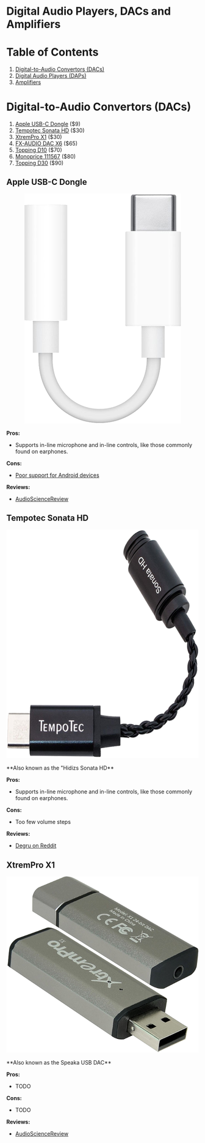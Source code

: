 # Digital Audio Players, DACs and Amplifiers

# Table of Contents
1. [Digital-to-Audio Convertors (DACs)](#digital-to-audio-convertors-(dacs))
2. [Digital Audio Players (DAPs)](#digital-audio-players)
3. [Amplifiers](#amplifiers)

# Digital-to-Audio Convertors (DACs)
1. [Apple USB-C Dongle](#apple-usb-c-dongle) ($9)
2. [Tempotec Sonata HD](#tempotec-sonata-hd) ($30)
3. [XtremPro X1](#xtrempro-x1) ($30)
4. [FX-AUDIO DAC X6](#fx-audio-dac-x6) ($65)
5. [Topping D10](#topping-d10) ($70)
6. [Monoprice 111567](#monoprice-111567) ($80)
7. [Topping D30](#topping-d30) ($90)

## Apple USB-C Dongle
<p style="text-align:center;"><img src="img/audiosources/apple_usb_c_dongle.png"></p>

**Pros:**
- Supports in-line microphone and in-line controls, like those commonly found on earphones.

**Cons:**
- [Poor support for Android devices](https://forum.xda-developers.com/mi-a1/how-to/t3917495)

**Reviews:**
- [AudioScienceReview](https://www.audiosciencereview.com/forum/index.php?threads/.5541/)

## Tempotec Sonata HD
<p style="text-align:center;"><img src="img/audiosources/tempotec_sonata_hd.png"></p>
**Also known as the "Hidizs Sonata HD**

**Pros:**
- Supports in-line microphone and in-line controls, like those commonly found on earphones.

**Cons:**
- Too few volume steps

**Reviews:**
- [Degru on Reddit](https://www.reddit.com/r/headphones/comments/bwweul/did_someone_say_dongles_tempotechidizs_sonata_hd/eq0w2fr/)

## XtremPro X1
<p style="text-align:center;"><img src="img/audiosources/xtrempro_x1.png"></p>
**Also known as the Speaka USB DAC**

**Pros:**
- TODO

**Cons:**
- TODO

**Reviews:**
- [AudioScienceReview](https://www.audiosciencereview.com/forum/index.php?threads/.2423/)